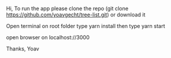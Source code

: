 Hi,
To run the app please clone the repo (git clone https://github.com/yoavgecht/tree-list.git) or download it

Open terminal on root folder
type yarn install
then type yarn start

open browser on localhost://3000

Thanks,
Yoav